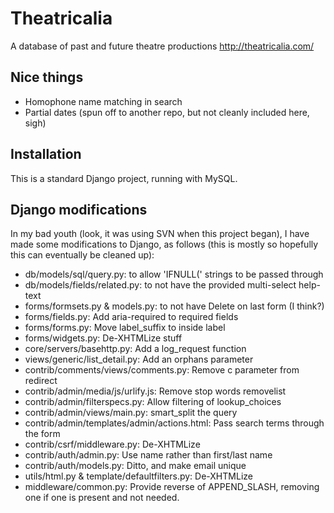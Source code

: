 Theatricalia
============

A database of past and future theatre productions
http://theatricalia.com/

Nice things
-----------

* Homophone name matching in search
* Partial dates (spun off to another repo, but not cleanly included here, sigh)

Installation
------------

This is a standard Django project, running with MySQL.

Django modifications
--------------------

In my bad youth (look, it was using SVN when this project began), I have made
some modifications to Django, as follows (this is mostly so hopefully this can
eventually be cleaned up):

* db/models/sql/query.py: to allow 'IFNULL(' strings to be passed through
* db/models/fields/related.py: to not have the provided multi-select help-text
* forms/formsets.py & models.py: to not have Delete on last form (I think?)
* forms/fields.py: Add aria-required to required fields
* forms/forms.py: Move label_suffix to inside label
* forms/widgets.py: De-XHTMLize stuff
* core/servers/basehttp.py: Add a log_request function
* views/generic/list_detail.py: Add an orphans parameter
* contrib/comments/views/comments.py: Remove c parameter from redirect
* contrib/admin/media/js/urlify.js: Remove stop words removelist
* contrib/admin/filterspecs.py: Allow filtering of lookup_choices
* contrib/admin/views/main.py: smart_split the query
* contrib/admin/templates/admin/actions.html: Pass search terms through the form
* contrib/csrf/middleware.py: De-XHTMLize
* contrib/auth/admin.py: Use name rather than first/last name
* contrib/auth/models.py: Ditto, and make email unique
* utils/html.py & template/defaultfilters.py: De-XHTMLize
* middleware/common.py: Provide reverse of APPEND_SLASH, removing one if one is present and not needed.

